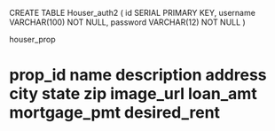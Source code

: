 CREATE TABLE Houser_auth2 (
id SERIAL PRIMARY KEY,
username VARCHAR(100) NOT NULL,
password VARCHAR(12) NOT NULL
)

houser_prop
#	prop_id	name	description	address	city	state	zip	image_url	loan_amt	mortgage_pmt	desired_rent
